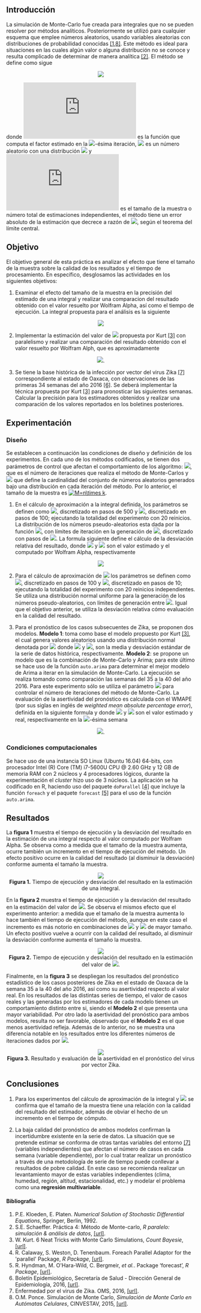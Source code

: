 ## Introducción

La simulación de Monte-Carlo fue creada para integrales que no se pueden resolver por métodos analíticos. Posteriormente se utilizó para cualquier esquema que emplee números aleatorios, usando variables aleatorias con distribuciones de probabilidad conocidas [\[1,8\]](#bibliograf%C3%ADa). Este método es ideal para situaciones en las cuales algún valor o alguna distribución no se conoce y resulta complicado de determinar de manera analítica [\[2\]](#bibliograf%C3%ADa). El método se define como sigue

<p align="center">
<img src="https://latex.codecogs.com/gif.latex?y=\frac{1}{M}\sum_{i=1}^{N}&space;g(x_i)," />
</p>

donde ![f1] es la función que computa el factor estimado en la <img src="https://latex.codecogs.com/gif.latex?i"/>-ésima iteración, <img src="https://latex.codecogs.com/gif.latex?x_i"/> es un número aleatorio con una distribución <img src="https://latex.codecogs.com/gif.latex?\sim&space;N(\mu,\sigma^2)"/> y ![f2] es el tamaño de la muestra o número total de estimaciones independientes, el método tiene un error absoluto de la estimación que decrece a razón de <img src="https://latex.codecogs.com/gif.latex?1/\sqrt(N)"/>, según el teorema del límite central.
## Objetivo

El objetivo general de esta práctica es analizar el efecto que tiene el tamaño de la muestra sobre la calidad de los resultados y el tiempo de procesamiento. En específico, desglosamos las actividades en los siguientes objetivos:

1. Examinar el efecto del tamaño de la muestra en la precisión del estimado de una integral y realizar una comparacion del resultado obtenido con el valor resuelto por Wolfram Alpha, así como el tiempo de ejecución. La integral propuesta para el análisis es la siguiente
 
<p align = "center">
<img src="https://latex.codecogs.com/gif.latex?\int_{7}^{3}\frac{1}{\exp(x)&plus;\exp(-x)}dx\approx&space;0.048834."/>
</p>

2. Implementar la estimación del valor de <img src="https://latex.codecogs.com/gif.latex?\pi"/> propuesta por Kurt [\[3\]](#bibliograf%C3%ADa) con paralelismo y realizar una comparación del resultado obtenido con el valor resuelto por Wolfram Alph, que es aproximadamente

<p align = "center">
<img src="https://latex.codecogs.com/gif.latex?\pi&space;\approx&space;3.1415926">.
</p>

3. Se tiene la base histórica de la infección por vector del virus Zika [\[7\]](#bibliograf%C3%ADa) correspondiente al estado de Oaxaca, con observaciones de las primeras 34 semanas del año 2016 [\[6\]](#bibliograf%C3%ADa). Se deberá implementar la técnica propuesta por Kurt [\[3\]](#bibliograf%C3%ADa) para pronosticar las siguientes semanas. Calcular la precisión para los estimadores obtenidos y realizar una comparación de los valores reportados en los boletines posteriores.

## Experimentación
### Diseño

Se establecen a continuación las condiciones de diseño y definición de los experimentos. En cada uno de los métodos codificados, se tienen dos parámetros de control que afectan el comportamiento de los algoritmo: <img src="https://latex.codecogs.com/gif.latex?k">, que es el número de iteraciones que realiza el método de Monte-Carlos y <img src="https://latex.codecogs.com/gif.latex?n"> que define la cardinalidad del conjunto de números aleatorios generados bajo una distribución en cada iteración del método. Por lo anterior, el tamaño de la muestra es <a href="https://www.codecogs.com/eqnedit.php?latex=M=n\times&space;k" target="_blank"><img src="https://latex.codecogs.com/gif.latex?M=n\times&space;k" title="M=n\times k" /></a>.

1. En el cálculo de aproximación a la integral definida, los parámetros se definen como <img src="https://latex.codecogs.com/gif.latex?n\in\[500,5000\]"/>, discretizado en pasos de 500 y <img src="https://latex.codecogs.com/gif.latex?k\in\[100,1000\]"/>, discretizado en pasos de 100; ejecutando la totalidad del experimento con 20 reinicios. La distribución de los números pseudo-aleatorios esta dada por la función <img src="https://latex.codecogs.com/gif.latex?g(x)=2f(x)/\pi"/>, con límites de iteración en la generación de <img src="https://latex.codecogs.com/gif.latex?\[-6,6\]"/>, discretizado con pasos de <img src="https://latex.codecogs.com/gif.latex?\0.5"/>. La formula siguiente define el cálculo de la desviación relativa del resultado, donde <img src="https://latex.codecogs.com/gif.latex?\hat{y_i}"/> y <img src="https://latex.codecogs.com/gif.latex?y_i"/> son el valor estimado y el computado por Wolfram Alpha, respectivamente

<p align="center">
<img src="https://latex.codecogs.com/gif.latex?D=\frac{\left&space;|&space;\hat{y_i}-y_i&space;\right&space;|}{y_i}&space;\times&space;100."/>
</p>

2. Para el cálculo de aproximación de <img src="https://latex.codecogs.com/gif.latex?\pi"> los parámetros se definen como <img src="https://latex.codecogs.com/gif.latex?n\in\[100,1000\]"/>, discretizado en pasos de 100 y <img src="https://latex.codecogs.com/gif.latex?k\in\[10,100\]"/>, discretizado en pasos de 10; ejecutando la totalidad del experimento con 20 reinicios independientes. Se utiliza una distribución normal uniforme para la generación de los números pseudo-aleatorios, con límites de generación entre <img src="https://latex.codecogs.com/gif.latex?\[-0.5,0.5\]"/>. Igual que el objetivo anterior, se utiliza la desviación relativa cómo evaluación en la calidad del resultado. 

3. Para el pronóstico de los casos subsecuentes de Zika, se proponen dos modelos. **Modelo 1**: toma como base el modelo propuesto por Kurt [\[3\]](#bibliograf%C3%ADa), el cual genera valores aleatorios usando una distribución normal denotada por <img src="https://latex.codecogs.com/gif.latex?\sim&space;N(\mu,\sigma^2)"/> donde <img src="https://latex.codecogs.com/gif.latex?\mu"/> y <img src="https://latex.codecogs.com/gif.latex?\sigma^2"/>, son la media y desviación estándar de la serie de datos histórica, respectivamente. **Modelo 2**: se propone un modelo que es la combinación de Monte-Carlo y Arima; para este último se hace uso de la función `auto.arima` para determinar el mejor modelo de Arima a iterar en la simulación de Monte-Carlo. La ejecución se realiza tomando como comparación las semanas del 35 a la 40 del año 2016. Para este experimento sólo se utiliza el parámetro <img src="https://latex.codecogs.com/gif.latex?k\in\[1000,5000,10000\]"/> para controlar el número de iteraciones del método de Monte-Carlo. 
La evaluación de la asertividad del pronóstico es calculada con el WMAPE (por sus siglas en inglés de <i>weighted mean absolute percentage error</i>), definida en la siguiente formula y donde <img src="https://latex.codecogs.com/gif.latex?\hat{y_i}"/> y <img src="https://latex.codecogs.com/gif.latex?y_i"/> son el valor estimado y real, respectivamente en la <img src="https://latex.codecogs.com/gif.latex?i"/>-ésima semana

<p align = "center">
<img src="https://latex.codecogs.com/gif.latex?WMAPE&space;=\frac{\sum_{n}^{i=1}\left&space;|&space;\frac{y_i-\hat{y_i}}{y_i}&space;\right&space;|&space;y_i}{\sum_{n}^{i=1}&space;y_i&space;}" />.
</p>

### Condiciones computacionales
Se hace uso de una instancia SO Linux (Ubuntu 16.04) 64-bits, con procesador Intel (R) Core (TM) i7-5600U CPU @ 2.60 GHz y 12 GB de memoria RAM con 2 núcleos y 4 procesadores lógicos, durante la experimentación el <i>cluster</i> hizo uso de 3 núcleos. La aplicación se ha codificado en R, haciendo uso del paquete `doParallel` [\[4\]](#bibliograf%C3%ADa) que incluye la función `foreach` y el paquete `forecast` [\[5\]](#bibliograf%C3%ADa) para el uso de la función `auto.arima`.

## Resultados
La **figura 1** muestra el tiempo de ejecución y la desviación del resultado en la estimación de una integral respecto al valor computado por Wolfram Alpha. Se observa como a medida que el tamaño de la muestra aumenta, ocurre también un incremento en el tiempo de ejecución del método. Un efecto positivo ocurre en la calidad del resultado (al disminuir la desviación) conforme aumenta el tamaño la muestra.

<p align="center">
<img src="https://github.com/dagoquevedo/parallelr/blob/master/P5/img/P5_A.png"/><br>
<b>Figura 1.</b> Tiempo de ejecución y desviación del resultado en la estimación de una integral.
</p>

En la **figura 2** muestra el tiempo de ejecución y la desviación del resultado en la estimación del valor de <img src="https://latex.codecogs.com/gif.latex?\pi"/>. Se observa el mismos efecto que el experimento anterior: a medida que el tamaño de la muestra aumenta lo hace también el tiempo de ejecución del método, aunque en este caso el incremento es más notorio en combinaciones de <img src="https://latex.codecogs.com/gif.latex?n"/> y <img src="https://latex.codecogs.com/gif.latex?k"/> de mayor tamaño. Un efecto positivo vuelve a ocurrir con la calidad del resultado, al disminuir la desviación conforme aumenta el tamaño la muestra.

<p align="center">
<img src="https://github.com/dagoquevedo/parallelr/blob/master/P5/img/P5_B.png"/><br>
<b>Figura 2.</b> Tiempo de ejecución y desviación del resultado en la estimación del valor de <img src="https://latex.codecogs.com/gif.latex?\pi"/>.
</p>

Finalmente, en la **figura 3** se despliegan los resultados del pronóstico estadístico de los casos posteriores de Zika en el estado de Oaxaca de la semana 35 a la 40 del año 2016, así como su asertividad respecto al valor real. En los resultados de las distintas series de tiempo, el valor de casos reales y las generadas por los estimadores de cada modelo tienen un comportamiento distinto entre si, siendo el **Modelo 2** el que presenta una mayor variabilidad. Por otro lado la asertividad del pronóstico para ambos modelos, resulta no ser favorable, observado que el **Modelo 2** es el que menos asertividad refleja. Además de lo anterior, no se muestra una diferencia notable en los resultados entre los diferentes números de iteraciones dados por <img src="https://latex.codecogs.com/gif.latex?k"/>.

<p align="center">
<img src="https://github.com/dagoquevedo/parallelr/blob/master/P5/img/P5_C.gif"/><br>
<b>Figura 3.</b> Resultado y evaluación de la asertividad en el pronóstico del virus por vector Zika.
</p>


## Conclusiones

1. Para los experimentos del cálculo de aproximación de la integral y <img src="https://latex.codecogs.com/gif.latex?\pi"/> se confirma que el tamaño de la muestra tiene una relación con la calidad del resultado del estimador, además de obviar el hecho de un incremento en el tiempo de cómputo.

2. La baja calidad del pronóstico de ambos modelos confirman la incertidumbre existente en la serie de datos. La situación que se pretende estimar se conforma de otras tantas variables del entorno [\[7\]](#bibliograf%C3%ADa) (variables independientes) que afectan el número de casos en cada semana (variable dependiente), por lo cual tratar realizar un pronóstico a través de una metodología de serie de tiempo puede conllevar a resultados de pobre calidad. En este caso se recomienda realizar un levantamiento mayor de estas variables independientes (clima, humedad, región, altitud, estacionalidad, etc.) y modelar el problema como una **regresión multivariable**.

#### Bibliografía
1. P.E. Kloeden, E. Platen. <i>Numerical Solution of Stochastic Differential Equations</i>, Springer, Berlin, 1992.
2. S.E. Schaeffer. Práctica 4: Método de Monte-carlo, <i>R paralelo: simulación & análisis de datos</i>, [\[url\]](http://elisa.dyndns-web.com/teaching/comp/par/p5.html).
3. W. Kurt. 6 Neat Tricks with Monte Carlo Simulations, <i>Count Bayesie</i>, [\[url\]](https://www.countbayesie.com/blog/2015/3/3/6-amazing-trick-with-monte-carlo-simulations).
4. R. Calaway, S. Weston, D. Tenenbaum. Foreach Parallel Adaptor for the 'parallel' Package, <i>R Package</i>, [\[url\]](https://cran.r-project.org/web/packages/doParallel/doParallel.pdf).
5. R. Hyndman, M. O'Hara-Wild, C. Bergmeir, <i>et al.</i>. Package ‘forecast’, <i>R Package</i>, [\[url\]](https://cran.r-project.org/web/packages/forecast/forecast.pdf).
6. Boletín Epidemiológico, Secretaría de Salud - Dirección General de Epidemiología, 2016, [\[url\]](https://www.gob.mx/salud/acciones-y-programas/boletinepidemiologico-sistema-nacional-de-vigilancia-epidemiologica-sistema-unico-de-informacion-90794).
7. Enfermedad por el virus de Zika. OMS, 2016, [\[url\]](http://www.who.int/mediacentre/factsheets/zika/es/).
8. O.M. Ponce. Simulación de Monte Carlo, <i>Simulación de Monte Carlo en Autómatas Celulares</i>, CINVESTAV, 2015, [\[url\]](http://delta.cs.cinvestav.mx/~mcintosh/oldweb/s1998/oscar/node3.html).

[f1]: https://latex.codecogs.com/gif.latex?g
[f2]: https://latex.codecogs.com/gif.latex?M
